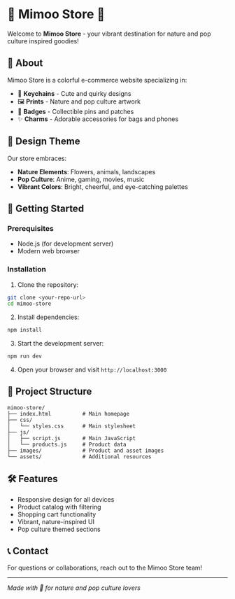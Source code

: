 # 🌸 Mimoo Store 🦋

Welcome to **Mimoo Store** - your vibrant destination for nature and pop culture inspired goodies!

## 🌟 About

Mimoo Store is a colorful e-commerce website specializing in:
- 🔑 **Keychains** - Cute and quirky designs
- 🖼️ **Prints** - Nature and pop culture artwork  
- 🏅 **Badges** - Collectible pins and patches
- ✨ **Charms** - Adorable accessories for bags and phones

## 🎨 Design Theme

Our store embraces:
- **Nature Elements**: Flowers, animals, landscapes
- **Pop Culture**: Anime, gaming, movies, music
- **Vibrant Colors**: Bright, cheerful, and eye-catching palettes

## 🚀 Getting Started

### Prerequisites
- Node.js (for development server)
- Modern web browser

### Installation

1. Clone the repository:
```bash
git clone <your-repo-url>
cd mimoo-store
```

2. Install dependencies:
```bash
npm install
```

3. Start the development server:
```bash
npm run dev
```

4. Open your browser and visit `http://localhost:3000`

## 📁 Project Structure

```
mimoo-store/
├── index.html          # Main homepage
├── css/
│   └── styles.css      # Main stylesheet
├── js/
│   ├── script.js       # Main JavaScript
│   └── products.js     # Product data
├── images/             # Product and asset images
└── assets/             # Additional resources
```

## 🛠️ Features

- Responsive design for all devices
- Product catalog with filtering
- Shopping cart functionality
- Vibrant, nature-inspired UI
- Pop culture themed sections

## 📞 Contact

For questions or collaborations, reach out to the Mimoo Store team!

---

*Made with 💖 for nature and pop culture lovers*